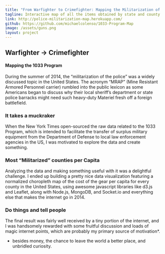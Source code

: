 ```yaml
---
title: "From Warfighter to Crimefighter: Mapping the Militarization of Law Enforcement in the United States"
tagline: Interactive map of all the items obtained by state and county law enforcement agencies via DOD 1033 Program
link: http://police-militarization-map.herokuapp.com/
github: https://github.com/michaelcolenso/1033-Program-Map
image: /assets/guns.png
layout: project
---
```

## Warfighter → Crimefighter
#### Mapping the 1033 Program

During the summer of 2014, the “militarization of the police” was a widely discussed topic in the United States. The acronym “MRAP” (Mine Resistant Armored Personnel carrier) rumbled into the public lexicon as some Americans began to discuss why their local sheriff’s department or state police barracks might need such heavy-duty Materiel fresh off a foreign battlefield.

### It takes a muckraker

When the New York Times open-sourced the raw data related to the 1033 Program, which is intended to facilitate the transfer of surplus military equipment from the Department of Defense to local law enforcement agencies in the US, I was motivated to explore the data and create something.

### Most “Militarized” counties per Capita

Analyzing the data and making something useful with it was a delightful challenge. I ended up building a pretty nice data visualization featuring a normalized choropleth map of the cost of the gear per capita for every county in the United States, using awesome javascript libraries like d3.js and Leaflet, along with Node.js, MongoDB, and Socket.io and everything else that makes the internet go in 2014.

### Do things and tell people

The final result was fairly well received by a tiny portion of the internet, and I was handsomely rewarded with some fruitful discussion and loads of magic internet points, which are probably my primary source of motivation*.

* besides money, the chance to leave the world a better place, and unbridled curiosity.
